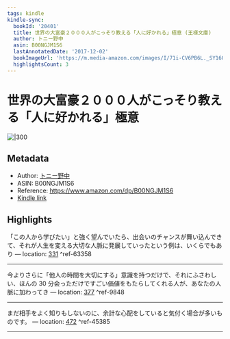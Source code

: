 ```yaml
---
tags: kindle
kindle-sync:
  bookId: '20401'
  title: 世界の大富豪２０００人がこっそり教える「人に好かれる」極意 (王様文庫)
  author: トニー野中
  asin: B00NGJM1S6
  lastAnnotatedDate: '2017-12-02'
  bookImageUrl: 'https://m.media-amazon.com/images/I/71i-CV6PB6L._SY160.jpg'
  highlightsCount: 3
---
```


# 世界の大富豪２０００人がこっそり教える「人に好かれる」極意
![|300](https://m.media-amazon.com/images/I/71i-CV6PB6L.jpg)
## Metadata
* Author: [トニー野中](https://www.amazon.comundefined)
* ASIN: B00NGJM1S6
* Reference: https://www.amazon.com/dp/B00NGJM1S6
* [Kindle link](kindle://book?action=open&asin=B00NGJM1S6)

## Highlights
「この人から学びたい」と強く望んでいたら、出会いのチャンスが舞い込んできて、それが人生を変える大切な人脈に発展していったという例は、いくらでもあり — location: [331](kindle://book?action=open&asin=B00NGJM1S6&location=331) ^ref-63358

---
今よりさらに「他人の時間を大切にする」意識を持つだけで、それにふさわしい、ほんの 30 分会っただけですごい価値をもたらしてくれる人が、あなたの人脈に加わってき — location: [377](kindle://book?action=open&asin=B00NGJM1S6&location=377) ^ref-9848

---
まだ相手をよく知りもしないのに、余計な心配をしていると気付く場合が多いものです。 — location: [472](kindle://book?action=open&asin=B00NGJM1S6&location=472) ^ref-45385

---

